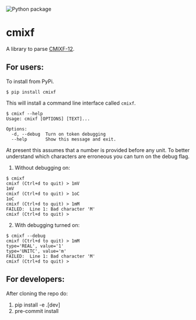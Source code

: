 ![Python package](https://github.com/sensein/cmixf/workflows/Python%20package/badge.svg?branch=master)

# cmixf

A library to parse [CMIXF-12](https://people.csail.mit.edu/jaffer/MIXF/CMIXF-12).

## For users:

To install from PyPi.

```
$ pip install cmixf 
```

This will install a command line interface called `cmixf`.

```
$ cmixf --help
Usage: cmixf [OPTIONS] [TEXT]...

Options:
  -d, --debug  Turn on token debugging
  --help       Show this message and exit.
```

At present this assumes that a number is provided before any unit. To better 
understand which characters are erroneous you can turn on the debug flag.

1. Without debugging on:

```
$ cmixf
cmixf (Ctrl+d to quit) > 1mV
1mV
cmixf (Ctrl+d to quit) > 1oC
1oC
cmixf (Ctrl+d to quit) > 1mM
FAILED:  Line 1: Bad character 'M'
cmixf (Ctrl+d to quit) > 
```

2. With debugging turned on:

```
$ cmixf --debug
cmixf (Ctrl+d to quit) > 1mM
type='REAL', value='1'
type='UNITC', value='m'
FAILED:  Line 1: Bad character 'M'
cmixf (Ctrl+d to quit) > 
```

## For developers:

After cloning the repo do:

1. pip install -e .[dev]
2. pre-commit install
